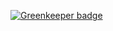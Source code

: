 
[![Greenkeeper badge](https://badges.greenkeeper.io/zhuangya/angular-resource-demo.svg)](https://greenkeeper.io/)
